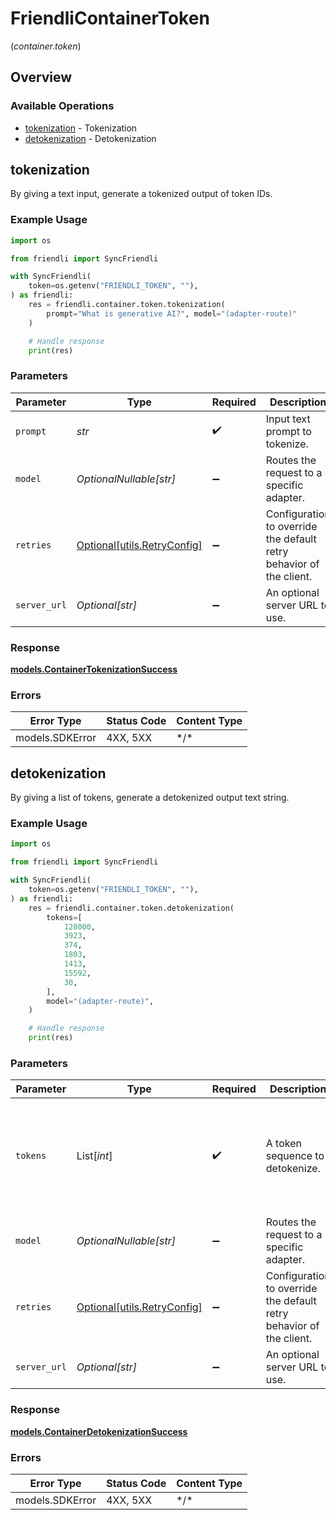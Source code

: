 # FriendliContainerToken
(*container.token*)

## Overview

### Available Operations

* [tokenization](#tokenization) - Tokenization
* [detokenization](#detokenization) - Detokenization

## tokenization

By giving a text input, generate a tokenized output of token IDs.

### Example Usage

```python
import os

from friendli import SyncFriendli

with SyncFriendli(
    token=os.getenv("FRIENDLI_TOKEN", ""),
) as friendli:
    res = friendli.container.token.tokenization(
        prompt="What is generative AI?", model="(adapter-route)"
    )

    # Handle response
    print(res)
```

### Parameters

| Parameter                                                           | Type                                                                | Required                                                            | Description                                                         | Example                                                             |
| ------------------------------------------------------------------- | ------------------------------------------------------------------- | ------------------------------------------------------------------- | ------------------------------------------------------------------- | ------------------------------------------------------------------- |
| `prompt`                                                            | *str*                                                               | :heavy_check_mark:                                                  | Input text prompt to tokenize.                                      | What is generative AI?                                              |
| `model`                                                             | *OptionalNullable[str]*                                             | :heavy_minus_sign:                                                  | Routes the request to a specific adapter.                           | (adapter-route)                                                     |
| `retries`                                                           | [Optional[utils.RetryConfig]](../../models/utils/retryconfig.md)    | :heavy_minus_sign:                                                  | Configuration to override the default retry behavior of the client. |                                                                     |
| `server_url`                                                        | *Optional[str]*                                                     | :heavy_minus_sign:                                                  | An optional server URL to use.                                      | http://localhost:8080                                               |

### Response

**[models.ContainerTokenizationSuccess](../../models/containertokenizationsuccess.md)**

### Errors

| Error Type      | Status Code     | Content Type    |
| --------------- | --------------- | --------------- |
| models.SDKError | 4XX, 5XX        | \*/\*           |

## detokenization

By giving a list of tokens, generate a detokenized output text string.

### Example Usage

```python
import os

from friendli import SyncFriendli

with SyncFriendli(
    token=os.getenv("FRIENDLI_TOKEN", ""),
) as friendli:
    res = friendli.container.token.detokenization(
        tokens=[
            128000,
            3923,
            374,
            1803,
            1413,
            15592,
            30,
        ],
        model="(adapter-route)",
    )

    # Handle response
    print(res)
```

### Parameters

| Parameter                                                           | Type                                                                | Required                                                            | Description                                                         | Example                                                             |
| ------------------------------------------------------------------- | ------------------------------------------------------------------- | ------------------------------------------------------------------- | ------------------------------------------------------------------- | ------------------------------------------------------------------- |
| `tokens`                                                            | List[*int*]                                                         | :heavy_check_mark:                                                  | A token sequence to detokenize.                                     | [<br/>128000,<br/>3923,<br/>374,<br/>1803,<br/>1413,<br/>15592,<br/>30<br/>] |
| `model`                                                             | *OptionalNullable[str]*                                             | :heavy_minus_sign:                                                  | Routes the request to a specific adapter.                           | (adapter-route)                                                     |
| `retries`                                                           | [Optional[utils.RetryConfig]](../../models/utils/retryconfig.md)    | :heavy_minus_sign:                                                  | Configuration to override the default retry behavior of the client. |                                                                     |
| `server_url`                                                        | *Optional[str]*                                                     | :heavy_minus_sign:                                                  | An optional server URL to use.                                      | http://localhost:8080                                               |

### Response

**[models.ContainerDetokenizationSuccess](../../models/containerdetokenizationsuccess.md)**

### Errors

| Error Type      | Status Code     | Content Type    |
| --------------- | --------------- | --------------- |
| models.SDKError | 4XX, 5XX        | \*/\*           |